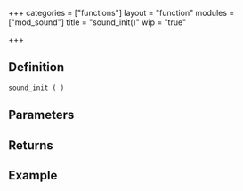 +++
categories = ["functions"]
layout = "function"
modules = ["mod_sound"]
title = "sound_init()"
wip = "true"

+++

## Definition

    sound_init ( )

## Parameters

## Returns

## Example

```
```
